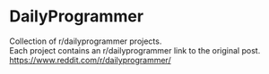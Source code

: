 # DailyProgrammer
Collection of r/dailyprogrammer projects.  
Each project contains an r/dailyprogrammer link to the original post.  
https://www.reddit.com/r/dailyprogrammer/  

